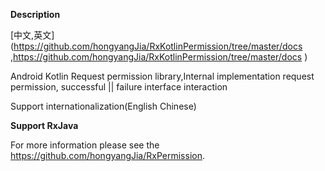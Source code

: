 **Description**

[中文,英文](https://github.com/hongyangJia/RxKotlinPermission/tree/master/docs ,https://github.com/hongyangJia/RxKotlinPermission/tree/master/docs )  

 Android Kotlin Request permission library,Internal implementation request permission, successful ||  failure interface interaction

 Support internationalization(English Chinese) 

**Support RxJava**

For more information please see the https://github.com/hongyangJia/RxPermission.
 
 
 